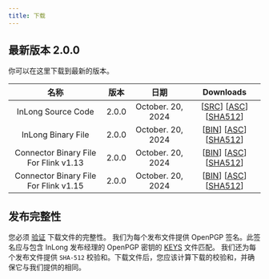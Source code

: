 ```yaml
---
title: 下载
---
```


## 最新版本 2.0.0
你可以在这里下载到最新的版本。

|                  名称                   |   版本   |     日期     |                                                                                                                                                                                                                                                                             Downloads                                                                                                                                                                                                                                                                             |
|:-------------------------------------:|:------:|:----------:|:-----------------------------------------------------------------------------------------------------------------------------------------------------------------------------------------------------------------------------------------------------------------------------------------------------------------------------------------------------------------------------------------------------------------------------------------------------------------------------------------------------------------------------------------------------------------:|
|          InLong Source Code           |  2.0.0  | October. 20, 2024 |                                                                                                                              [[SRC](https://downloads.apache.org/inlong/2.0.0/apache-inlong-2.0.0-src.tar.gz)]                [[ASC](https://downloads.apache.org/inlong/2.0.0/apache-inlong-2.0.0-src.tar.gz.asc)]                [[SHA512](https://downloads.apache.org/inlong/2.0.0/apache-inlong-2.0.0-src.tar.gz.sha512)]                                                                                                                              |
|          InLong Binary File           |  2.0.0  | October. 20, 2024 |                                                                                                                              [[BIN](https://downloads.apache.org/inlong/2.0.0/apache-inlong-2.0.0-bin.tar.gz)]                [[ASC](https://downloads.apache.org/inlong/2.0.0/apache-inlong-2.0.0-bin.tar.gz.asc)]                [[SHA512](https://downloads.apache.org/inlong/2.0.0/apache-inlong-2.0.0-bin.tar.gz.sha512)]                                                                                                                              |
| Connector Binary File For Flink v1.13 |  2.0.0  | October. 20, 2024 | [[BIN](https://repository.apache.org/content/groups/public/org/apache/inlong/inlong-distribution/2.0.0/inlong-distribution-2.0.0-sort-connectors-flink-v1.13.tar.gz)]                [[ASC](https://repository.apache.org/content/groups/public/org/apache/inlong/inlong-distribution/2.0.0/inlong-distribution-2.0.0-sort-connectors-flink-v1.13.tar.gz.asc)]                [[SHA512](https://repository.apache.org/content/groups/public/org/apache/inlong/inlong-distribution/2.0.0/inlong-distribution-2.0.0-sort-connectors-flink-v1.13.tar.gz.sha1)] |
| Connector Binary File For Flink v1.15 |  2.0.0  | October. 20, 2024 | [[BIN](https://repository.apache.org/content/groups/public/org/apache/inlong/inlong-distribution/2.0.0/inlong-distribution-2.0.0-sort-connectors-flink-v1.15.tar.gz)]                [[ASC](https://repository.apache.org/content/groups/public/org/apache/inlong/inlong-distribution/2.0.0/inlong-distribution-2.0.0-sort-connectors-flink-v1.15.tar.gz.asc)]                [[SHA512](https://repository.apache.org/content/groups/public/org/apache/inlong/inlong-distribution/2.0.0/inlong-distribution-2.0.0-sort-connectors-flink-v1.15.tar.gz.sha1)] |

## 发布完整性
您必须 [验证](https://www.apache.org/info/verification.html) 下载文件的完整性。
我们为每个发布文件提供 OpenPGP 签名。此签名应与包含 InLong 发布经理的 OpenPGP 密钥的 [KEYS](https://downloads.apache.org/inlong/KEYS) 文件匹配。
我们还为每个发布文件提供 <code>SHA-512</code> 校验和。下载文件后，您应该计算下载的校验和，并确保它与我们提供的相同。